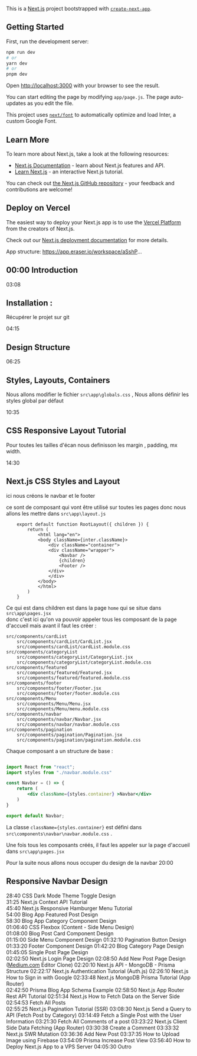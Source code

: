 This is a [Next.js](https://nextjs.org/) project bootstrapped with [`create-next-app`](https://github.com/vercel/next.js/tree/canary/packages/create-next-app).

## Getting Started

First, run the development server:

```bash
npm run dev
# or
yarn dev
# or
pnpm dev
```

Open [http://localhost:3000](http://localhost:3000) with your browser to see the result.

You can start editing the page by modifying `app/page.js`. The page auto-updates as you edit the file.

This project uses [`next/font`](https://nextjs.org/docs/basic-features/font-optimization) to automatically optimize and load Inter, a custom Google Font.

## Learn More

To learn more about Next.js, take a look at the following resources:

- [Next.js Documentation](https://nextjs.org/docs) - learn about Next.js features and API.
- [Learn Next.js](https://nextjs.org/learn) - an interactive Next.js tutorial.

You can check out [the Next.js GitHub repository](https://github.com/vercel/next.js/) - your feedback and contributions are welcome!

## Deploy on Vercel

The easiest way to deploy your Next.js app is to use the [Vercel Platform](https://vercel.com/new?utm_medium=default-template&filter=next.js&utm_source=create-next-app&utm_campaign=create-next-app-readme) from the creators of Next.js.

Check out our [Next.js deployment documentation](https://nextjs.org/docs/deployment) for more details.







App structure: https://app.eraser.io/workspace/aSshP...

## 00:00 Introduction
03:08  
## Installation : 
Récupérer le projet sur git 

04:15 
## Design Structure 

06:25 
## Styles, Layouts, Containers 
Nous allons modifier le fichier ``` src\app\globals.css ``` , 
Nous allons définir les styles global par défaut

10:35

## CSS Responsive Layout Tutorial

Pour toutes les tailles d'écan nous definisson les margin , padding, mx width.

14:30

## Next.js CSS Styles and Layout

ici nous créons le navbar et le footer

ce sont de composant qui vont être utilisé sur toutes les pages
donc nous allons les mettre dans ```src\app\layout.js```  

        export default function RootLayout({ children }) {
            return (
                <html lang="en">
                <body className={inter.className}>
                    <div className="container">
                    <div className="wrapper">
                        <Navbar />
                        {children}
                        <Footer />
                    </div>  
                    </div>
                </body>
                </html>
            )
        }


Ce qui est dans children est dans la page ``` home ``` qui se situe dans ```src\app\pages.jsx```  
donc c'est ici qu'on va pouvoir appeler tous les composant de la page d'accueil mais avant il faut les créer : 


```  
src/components/cardList 
    src/components/cardList/CardList.jsx 
    src/components/cardList/cardList.module.css 
src/components/categoryList 
    src/components/categoryList/CategoryList.jsx 
    src/components/categoryList/categoryList.module.css 
src/components/featured 
    src/components/featured/Featured.jsx 
    src/components/featured/featured.module.css 
src/components/footer 
    src/components/footer/Footer.jsx 
    src/components/footer/footer.module.css 
src/components/Menu 
    src/components/Menu/Menu.jsx 
    src/components/Menu/menu.module.css 
src/components/navbar 
    src/components/navbar/Navbar.jsx 
    src/components/navbar/navbar.module.css
src/components/pagination 
    src/components/pagination/Pagination.jsx 
    src/components/pagination/pagination.module.css
```

Chaque composant a un structure de base : 


```jsx  

import React from "react";
import styles from "./navbar.module.css"

const Navbar = () => {
    return (
        <div className={styles.container} >Navbar</div>
    )
}

export default Navbar;

```

La classe ```className={styles.container}```  est défini dans ```src\components\navbar\navbar.module.css``` .

Une fois tous les composants créés, il faut les appeler sur la page d'accueil dans ```src\app\pages.jsx``` 

Pour la suite nous allons nous occuper du design de la navbar
20:00

## Responsive Navbar Design

28:40 CSS Dark Mode Theme Toggle Design  
31:25 Next.js Context API Tutorial  
45:40 Next.js Responsive Hamburger Menu Tutorial  
54:00 Blog App Featured Post Design  
58:30 Blog App Category Component Design  
01:06:40 CSS Flexbox (Content - Side Menu Design)  
01:08:00 Blog Post Card Component Design  
01:15:00 Side Menu Component Design
01:32:10 Pagination Button Design
01:33:20 Footer Component Design 
01:42:20 Blog Category Page Design
01:45:05 Single Post Page Design    
02:02:50 Next.js Login Page Design
02:08:50 Add New Post Page Design ([Medium.com](http://Medium.com) Editor Clone)
02:20:10 Next.js API - MongoDB - Prisma Structure
02:22:17 Next.js Authentication Tutorial (Auth.js)
02:26:10 Next.js How to Sign in with Google 
02:33:48 Next.js MongoDB Prisma Tutorial (App Router)    
02:42:50 Prisma Blog App Schema Example
02:58:50 Next.js App Router Rest API Tutorial
02:51:34 Next.js How to Fetch Data on the Server Side 
02:54:53 Fetch All Posts  
02:55:25 Next.js Pagination Tutorial (SSR)
03:08:30 Next.js Send a Query to API (Fetch Post by Category)
03:14:49 Fetch a Single Post with the User Information
03:21:30 Fetch All Comments of a post
03:23:22 Next.js Client Side Data Fetching (App Router)
03:30:38 Create a Comment 
03:33:32 Next.js SWR Mutation
03:36:36 Add New Post
03:37:35 How to Upload Image using Firebase
03:54:09 Prisma Increase Post View
03:56:40 How to Deploy Next.js App to a VPS Server
04:05:30 Outro
